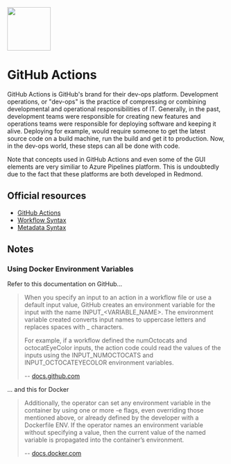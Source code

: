 <img class="logo" src="https://user-images.githubusercontent.com/29161635/97246503-e4da9280-17d3-11eb-82b1-923cc13d2fd2.png" width="100px" height="100px">

# GitHub Actions

GitHub Actions is GitHub's brand for their dev-ops platform. Development operations, or "dev-ops" is the practice of compressing or combining developmental and operational responsibilities of IT. Generally, in the past, development teams were responsible for creating new features and operations teams were responsible for deploying software and keeping it alive.  Deploying for example, would require someone to get the latest source code on a build machine, run the build and get it to production.  Now, in the dev-ops world, these steps can all be done with code.

Note that concepts used in GitHub Actions and even some of the GUI elements are very similiar to Azure Pipelines platform. This is  undoubtedly due to the fact that these platforms are both developed in Redmond.

## Official resources

- [GitHub Actions](https://docs.github.com/en/free-pro-team@latest/actions)
- [Workflow Syntax](https://docs.github.com/en/free-pro-team@latest/actions/reference/workflow-syntax-for-github-actions)
- [Metadata Syntax](https://docs.github.com/en/free-pro-team@latest/actions/creating-actions/metadata-syntax-for-github-actions)


## Notes

### Using Docker Environment Variables

Refer to this documentation on GitHub...

> When you specify an input to an action in a workflow file or use a default input value, GitHub creates an environment variable for the input with the name INPUT_<VARIABLE_NAME>. The environment variable created converts input names to uppercase letters and replaces spaces with _ characters.
> 
> For example, if a workflow defined the numOctocats and octocatEyeColor inputs, the action code could read the values of the inputs using the INPUT_NUMOCTOCATS and INPUT_OCTOCATEYECOLOR environment variables.
> 
> -- [docs.github.com](https://docs.github.com/en/free-pro-team@latest/actions/creating-actions/metadata-syntax-for-github-actions#inputs)

... and this for Docker

> Additionally, the operator can set any environment variable in the container by using one or more -e flags, even overriding those mentioned above, or already defined by the developer with a Dockerfile ENV. If the operator names an environment variable without specifying a value, then the current value of the named variable is propagated into the container’s environment.
>
> -- [docs.docker.com](https://docs.docker.com/engine/reference/run/#env-environment-variables)